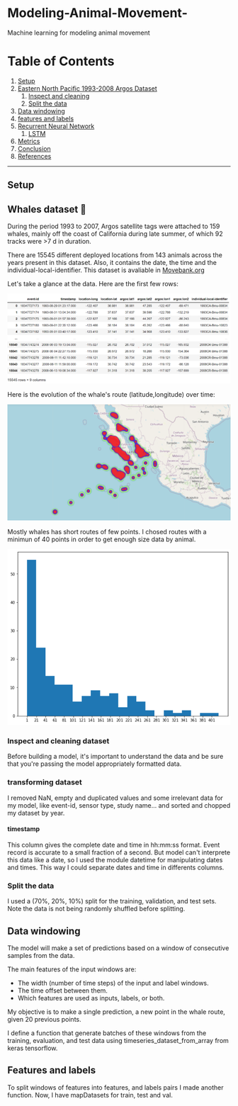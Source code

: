 # Modeling-Animal-Movement-
Machine learning for modeling animal movement

# Table of Contents
1. [Setup]()
2. [Eastern North Pacific 1993-2008 Argos Dataset]()
    1. [Inspect and cleaning]()
    1. [Split the data]()
3. [Data windowing]()
4. [features and labels]()
5. [Recurrent Neural Network]()
    1. [LSTM]()
6. [Metrics]()
7. [Conclusion]()
8. [References]()


___________________________________________________

## Setup 




## Whales dataset 🐳

During the period 1993 to 2007, Argos satellite tags were attached to 159 whales, mainly off the coast of California during late summer, of which 92 tracks were >7 d in duration. 

There are 15545 different deployed locations from 143 animals across the years present in this dataset. Also, it contains the date, the time and the individual-local-identifier.
This  dataset is avaliable in [Movebank.org](https://www.movebank.org/cms/webapp?gwt_fragment=page=studies,path=study650188969)

Let's take a glance at the data. Here are the first few rows:

![Whales dataset preview](assets/preview_original_dataset.PNG)

Here is the evolution of the whale's route (latitude,longitude) over time:

![Whales movement across South California](assets/whale_movement.png)


Mostly whales has short routes of few points. I chosed routes with a minimun of 40 points in order to get enough size data by animal.

![routes points](assets/points_routes_by_year.png)


### Inspect and cleaning dataset 

Before building a model, it's important to understand the data and be sure that you're passing the model appropriately formatted data.


### transforming dataset

I removed NaN, empty and duplicated values and some irrelevant data for my model, like event-id, sensor type, study name... and sorted and chopped my dataset by year. 

#### timestamp

This  column gives the complete date and time in hh:mm:ss format. Event record is accurate to a small fraction of a second. But model can't interprete this data like a date, so I used the module datetime for manipulating dates and times. This way I could separate dates and time in differents columns.

### Split the data

I used a (70%, 20%, 10%) split for the training, validation, and test sets. Note the data is not being randomly shuffled before splitting. 

## Data windowing

The model will make a set of predictions based on a window of consecutive samples from the data.

The main features of the input windows are:

* The width (number of time steps) of the input and label windows.
* The time offset between them.
* Which features are used as inputs, labels, or both.

My objective is to make a single prediction, a new point in the whale route, given 20 previous points.

I define a function that generate batches of these windows from the training, evaluation, and test data using timeseries_dataset_from_array from keras tensorflow.

## Features and labels

To split windows of features into features, and labels pairs I made another function. Now, I have mapDatasets for train, test and val. 


## 


